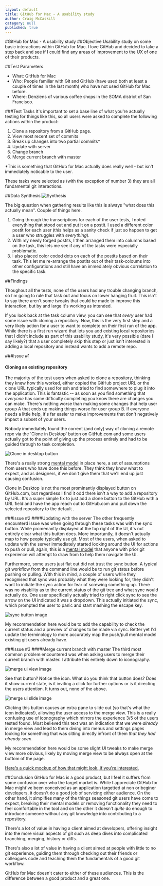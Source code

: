 ```yaml
---
layout: default
title: GitHub for Mac - A usability study
author: Craig McCaskill
category: null
published: true
---
```

#GitHub for Mac - A usability study
##Objective
Usability study on some basic interactions within GitHub for Mac. I love GitHub and decided to take a step back and see if I could find any areas of improvement to the UX of one of their products. 

##Test Parameters
* What: GitHub for Mac
* Who: People familiar with Git and GitHub (have used both at least a couple of times in the last month) who have not used GitHub for Mac before.
* Where: Denziens of various coffee shops in the SOMA district of San Francisco. 

###Test Tasks
It's important to set a base line of what you're actually testing for things like this, so all users were asked to complete the following actions within the product:

1. Clone a repository from a GitHub page.
2. View most recent set of commits
3. Break up changes into two partial commits*
4. Update with server
5. Change branch
6. Merge current branch with master

*This is something that GitHub for Mac actually does really well - but isn't immediately noticable to the user. 

These tasks were selected as (with the exception of number 3) they are all fundamental git interactions. 

##Data Synthesis
![Synthesis](http://imgur.com/zjoKR0W.jpg)

The big question when gathering results like this is always "what does this actually mean". Couple of things here.

1. Going through the transcriptions for each of the user tests, I noted everything that stood out and put it on a postit. I used a different color postit for each user (this helps as a sanity check if just so happen to get a user who struggles with *everything*).
2. With my newly forged postits, I then arranged them into columns based on the task, this lets me see if any of the tasks were especially problematic. 
3. I also placed color coded dots on each of the postits based on their task. This let me re-arrange the postits out of their task-coloums into other configurations and still have an immediately obvious correlation to the specific task. 

##Findings

Thoughout all the tests, none of the users had any trouble changing branch, so I'm going to rule that task out and focus on lower hanging fruit. This isn't to say there aren't some tweaks that could be made to improve this interaction, but by and large it's working as intended. 

If you look back at the task column view, you can see that *every* user had some issue with cloning a repository. Now, this is the very first step and a very likely action for a user to want to complete on their first run of the app. While there is a first run wizard that lets you add existing local repositories that I didn't include as part of this usability study, it's very possible (dare I say likely?) that a user completely skip this step or just isn't interested in adding a local repository and instead wants to add a remote repo.

###Issue #1
#### Cloning an existing repository
The majority of the test users when asked to clone a repository, thinking they knew how this worked, either copied the GitHub project URL or the clone URL typically used for ssh and tried to find somewhere to plug it into the application. This is fantastic -- as soon as you find something that *everyone* has some difficulty completing you know there are changes you can make. There's nothing worse than making some changes that help user group A that ends up making things worse for user group B. If everyone needs a little help, it's far easier to make improvements that don't negatively impact a subset of your users.

Nobody immediately found the corrent (and only) way of cloning a remote repo via the 'Clone in Desktop' button on GitHub.com and some users actually got to the point of giving up the process entirely and had to be guided through to task completion. 

![Clone in desktop button](http://i.imgur.com/Z3BtPAa.png)

There's a really strong [mental model](http://craigmccaskill.com/mental-models.html) in place here, a set of assumptions from users who have done this before. They think they know what to expect, and as designers, if we don't give them that we'll end up just causing confusion. 


Clone in Desktop is not the most prominantly displayed button on GitHub.com, but regardless I find it odd there isn't a way to add a repository by URL. It's a super simple fix to just add a clone button to the GitHub with a URL field and have the app reach out to GitHub.com and pull down the selected repository to the default . 

###Issue #2
####Updating with the server
The other frequently encounterd issue was when going through these tasks was with the sync button. While promenantly displayed at the top right of the UI, it's not entirely clear what this button does. More importantly, it doesn't actually map to how people typically use git. Most of the users, when asked to update with the server immediately started looking around the UI for actions to push or pull, again, this is a [mental model](http://craigmccaskill.com/mental-models.html) that anyone with prior git experience will attempt to draw from to help them navigate the UI.

Furthermore, some users just flat out did not trust the sync button. A typical git workflow from the command line would be to run git status before pushing or pulling. With this in mind, a couple of users while they recognised that sync was probably what they were looking for, they didn't want to initiate the sync action for fear of screwing something up. There was no visability as to the current status of the git tree and what sync would actually do. One user specifically actually tried to right click sync to see the arrow on the UI indicated it was a dropdown. This actually initiated the sync, which prompted the user to panic and start mashing the escape key. 

![sync button image](http://imgur.com/ZyBcvai.jpg)

My recommendation here would be to add the capability to check the current status and a preview of changes to be made via sync. Better yet I'd update the terminology to more accurately map the push/pull mental model existing git users already have.


###Issue #3
####Merge current branch with master
The third most common problem encountered was when asking users to merge their current branch with master. I attribute this entirely down to iconography. 

![merge ui view image](http://imgur.com/YOy1xEe.jpg)

See that button? Notice the icon. What do you think that button does? Does it show current state, is it inviting a click for further options or is it directing the users attention. It turns out, none of the above. 

![merge ui slide image](http://imgur.com/XhnqU0I.jpg)

Clicking this button causes an extra pane to slide out (so that's what the icon indicates!), allowing the user access to the merge view. This is a really confusing use of iconography which mirrors the experience 3/5 of the users tested found. Most believed this text was an indication that we were *already* in merge view and lead to them diving into menus and settings pages looking for something that was sitting directly infront of them *that they had already seen*. 

My recommendation here would be some slight UI tweaks to make merge view more obvious, likely by moving merge view to be always open at the bottom of the page.

[Here's a quick mockup of how that might look, if you're interested.](http://imgur.com/peTLSxZ.png)

##Conclusion
GitHub for Mac is a good product, but I feel it suffers from some confusion over who the target market is. While I appreciate GitHub for Mac might've been conceived as an application targetted at non or beginer developers, it doesn't do a good job of servicing either audience. On the other hand, it simplifies many of the things seasoned git users have come to expect, breaking their mental models or removing functionality they need to feel comfortable in the tool and on the other it doesn't *quite* do enough to introduce someone without any git knowledge into contributing to a repository.

There's a lot of value in having a client aimed at developers, offering insight into the more visual aspects of git such as deep dives into complicated branching, merging, history or diffs. 

There's also a lot of value in having a client aimed at people with little to no git experience, guiding them through checking out their friends or colleagues code and teaching them the fundamentals of a good git workflow. 

GitHub for Mac doesn't cater to either of these audiences. This is the difference between a good product and a great one.